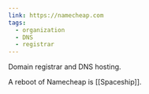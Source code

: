 ```yaml
---
link: https://namecheap.com
tags:
  - organization
  - DNS
  - registrar
---
```

Domain registrar and DNS hosting.

A reboot of Namecheap is [[Spaceship]].
